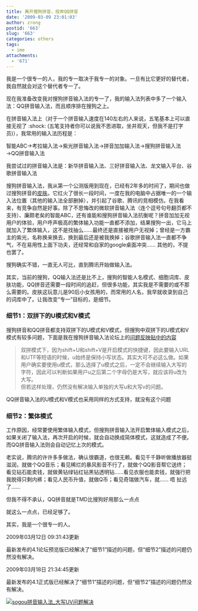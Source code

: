 ```yaml
---
title: 离开搜狗拼音，投奔QQ拼音
date: '2009-03-09 23:01:03'
author: zrong
postid: '663'
slug: '663'
categories: others
tags:
  - ime
attachments:
  - '671'
---
```


我是一个很专一的人，我的专一取决于我专一的对象。一旦有比它更好的替代者，我自然就会对这个替代者专一了。

现在我准备改变我对搜狗拼音输入法的专一了，我的输入法列表中多了一个输入法：QQ拼音输入法，而且顺序排在搜狗之上。

在拼音输入法上（对于一个拼音输入速度在140左右的人来说，五笔基本上可以直接无视了
:shock:
(五笔支持者你可以说我不思进取，坐井观天，但我不是打字员)），我常用的输入法历程是：  

智能ABC→考拉输入法→紫光拼音输入法→拼音加加输入法→搜狗拼音输入法→QQ拼音输入法

我尝试过的拼音输入法是：新华拼音输入法、三好拼音输入法、龙文输入平台、谷歌拼音输入法

<!--more-->

搜狗拼音输入法，我从第一个公测版用到现在，已经有2年多的时间了，期间也做过搜狗拼音的[皮肤](http://pinyin.sogou.com/skins/search.php?word=zrong)。它红火了很长一段时间，一度在我的电脑中占据唯一的一个输入法位置（其他的输入法全部删掉），并引起了谷歌、腾讯的竞相模仿。在我看来，有竞争自然是好事。除了不思悔改的微软拼音输入法（连个逗号句号翻页都不支持）、廉颇老矣的智能ABC，还有谁能和搜狗拼音输入法抗衡呢？拼音加加无视用户的体验，用户呼声极高的繁体输入功能一直都不添加，结果搜狗一出，它马上就加入了繁体输入，这不是找抽么……最终还是直接被用户无视掉；曾经是一方霸主的紫光，名称换来换去，换到最后还是被我换掉；谷歌拼音输入法一直都不争气，不在易用性上面下功夫，还经常和自家的google桌面冲突……
其他的，不提也罢了。

搜狗确实不错，一直无人可比，直到腾讯开始做输入法。

其实，当前的搜狗，QQ输入法还是比不上，搜狗的智能人名模式、细胞词库、皮肤功能，QQ拼音还需要一段时间的追赶，但很多功能，其实我是不需要的或不那么需要的。皮肤这玩意儿是90后小女孩用的，而常用的人名，我早就收录到自己的词库中了。让我改变“专一”目标的，是细节。

### 细节1：双拼下的U模式和V模式

搜狗拼音和QQ拼音都支持双拼下的U模式和V模式，但搜狗中双拼下的U模式和V模式有较多问题，下面是我在搜狗拼音输入法论坛上的[问题反映贴中的内容](http://bbs.sogou.com/f?s=%CB%D1%B9%B7%C6%B4%D2%F4%CA%E4%C8%EB%B7%A8&t=TP$wGaVcQ9nfb9HBAAAA&folID=FN$tDLAQT9nfb9HBAAAA&floor=0#anchor1)

> 双拼模式下，因为shift+U和shift+V是开启模式的快捷键，因此要输入URL和UTF等短语的时候，u始终是保持小写状态。其实大可不必这么做。如果用户确实要使用u模式，那么选择了u模式之后，一定不会继续输入大写的字符，因此可以判断如果用户u之后第二个字母仍是大写，就应该将u改为大写。  
>  但若这样处理，仍然没有解决输入单独的大写u和大写v的问题。

QQ拼音输入法的U模式和V模式也采用同样的方式支持，就没有这个问题

### 细节2：繁体模式

工作原因，经常要使用繁体输入模式，但搜狗拼音输入法开启繁体输入模式之后，如果关闭了输入法，再次开启的时候，就会自动换成简体模式，这就造成了不便。而QQ拼音输入法则会自动记忆上次的模式。

老实说，腾讯的许许多多做法，确认很霸道，也很无赖。看见千千静听做播放器挺滋润，就做个QQ音乐；看见稀烂的暴风影音不行了，就做个QQ影音帮它送终；看见钻石能卖钱，就做黄钻绿钻红钻黑钻透明钻……看见衣服也能卖钱，就强行把我脱得只剩内裤；看见人民币升值，就做Q币；看见奇瑞做汽车，就……
唔 扯远了……

但我不得不承认，QQ拼音就是TMD比搜狗好用那么一点点

就这么一点点，已经足够了。

其实，我是一个很专一的人。

2009年03月12日 09:31:43更新

最新发布的4.1论坛预览版已经解决了“细节1”描述的问题，但“细节2”描述的问题仍然没有解决。

2009年03月18日 21:34:45更新

最新发布的4.1正式版已经解决了“细节1”描述的问题，但“细节2”描述的问题仍然没有解决。  

[![sogou拼音输入法\_大写UV问题解决](/uploads/2009/03/sogou_uv.png "sogou拼音输入法_大写UV问题解决")](/uploads/2009/03/sogou_uv.png)


